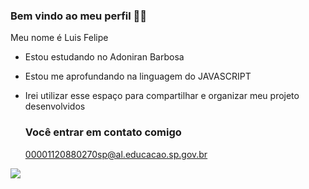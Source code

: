 ### Bem vindo ao meu perfil 🤟🥇

Meu nome é Luis Felipe 

- Estou estudando no Adoniran Barbosa 
- Estou me aprofundando na linguagem do JAVASCRIPT
- Irei utilizar esse espaço para compartilhar e organizar meu projeto desenvolvidos

  ### Você entrar em contato comigo
  00001120880270sp@al.educacao.sp.gov.br

![](https://media1.tenor.com/m/-cQWzpkkqT0AAAAd/grau-moto.gif)
  
